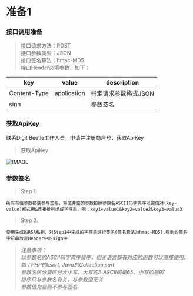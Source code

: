 # 准备1
### 接口调用准备
> 接口请求方法：POST  
> 接口参数类型：JSON  
> 接口签名算法：hmac-MD5  
> 接口Header必填参数，如下：  

| key          | value       | description                          |
| ------------ | ----------- | ------------------------------------ |
| Content-Type | application | 指定请求参数格式JSON                    |
| sign         |             | 参数签名                              |

### 获取ApiKey
联系Digit Beetle工作人员，申请并注册商户号，获取ApiKey
> 获取ApiKey  

![IMAGE](https://github.com/CoinMeta/digitbeetle-doc/blob/main/docs/_media/ex.png?raw=true)

### 参数签名
> Step 1.    

`所有有值参数都要参与签名，将值非空的参数按照参数名ASCII码字典序以键值对(key-value)格式用&连接排列组成字符串，例：key1=value1&key2=value2&key3=value3`  
> Step 2.    

`使用生成的RSA私钥，对Step1中生成的字符串进行签名(签名算法为hmac-MD5),得到的签名字符串放进Header中的sign中`   

> *注意事项：*  
> *以参数名的ASCII码字典序排序，相关语言都有对应的函数可以直接使用，如：PHP的ksort, Java的Collection.sort*   
> *参数名区分要区分大小写，大写的A ASCII码是65，小写的是97*   
> *排序只与参数名有关，与参数值无关*    
> *参数值为空则不参与签名*
